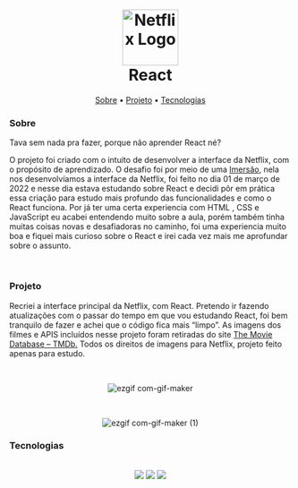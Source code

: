 <h1 align="center">
    <img alt="Netflix Logo" src="https://logodownload.org/wp-content/uploads/2014/10/netflix-logo-5.png" height="100px"/>
    <br />
  React
</h1>

<p align="center">
  <a href="#sobre">Sobre</a> •
  <a href="#projeto">Projeto</a> •
  <a href="#tecnologias">Tecnologias</a> 
</p>

### Sobre
Tava sem nada pra fazer, porque não aprender React né?

O projeto foi criado com o intuito de desenvolver a interface da Netflix, com o propósito de aprendizado. O desafio foi por meio de uma [Imersão](https://www.youtube.com/watch?v=tBweoUiMsDg&ab_channel=BoniekyLacerda), nela nos desenvolvíamos a interface da Netflix, foi feito no dia 01 de março de 2022 e nesse dia estava estudando sobre React e decidi pôr em prática essa criação para estudo mais profundo das funcionalidades e como o React funciona. Por já ter uma certa experiencia com HTML , CSS e JavaScript eu acabei entendendo muito sobre a aula, porém também tinha muitas coisas novas e desafiadoras no caminho, foi uma experiencia muito boa e fiquei mais curioso sobre o React e irei cada vez mais me aprofundar sobre o assunto. 

<br>

### Projeto

Recriei a interface principal da Netflix, com React. Pretendo ir fazendo atualizações com o passar do tempo em que vou estudando React, foi bem tranquilo de fazer e achei que o código fica mais “limpo”.
As imagens dos filmes e APIS incluídos nesse projeto foram retiradas do site [The Movie Database – TMDb.](https://www.themoviedb.org/?language=pt-BR)
Todos os direitos de imagens para Netflix, projeto feito apenas para estudo. 

<br />

<div align="center">
  
  ![ezgif com-gif-maker](https://user-images.githubusercontent.com/89918568/156274650-cd0b149f-d556-42e2-a736-a2d6a40814c5.gif)
  
  <br />
  
  ![ezgif com-gif-maker (1)](https://user-images.githubusercontent.com/89918568/156275859-80b165fa-dc37-4ac6-b54c-8e3add3da8d5.gif)

</div>

### Tecnologias


<br />

<div align="center"> 
   <a href="https://instagram.com/u_danillu" target="_blank"><img src="https://img.shields.io/badge/-Instagram-%23E4405F?style=for-the-badge&logo=instagram&logoColor=white"></a>
   <a href="https://www.linkedin.com/in/danillo-fonseca-0b51b3214/" target="_blank"><img src="https://img.shields.io/badge/-LinkedIn-%230077B5?style=for-the-badge&logo=linkedin&logoColor=white"></a>
   <a href="https://github.com/udanillu" target="_blank"><img src="https://img.shields.io/badge/GitHub-100000?style=for-the-badge&logo=github&logoColor=white"></a>
</div>  
